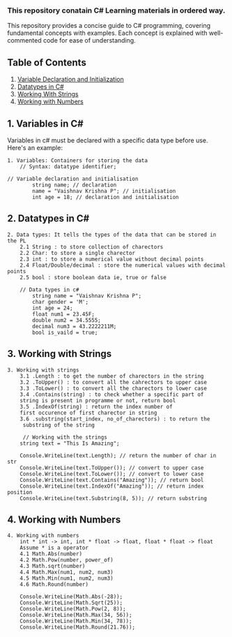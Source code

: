 ### This repository conatain C# Learning materials in ordered way.
This repository provides a concise guide to C# programming, covering fundamental concepts with examples. Each concept is explained with well-commented code for ease of understanding.

## Table of Contents
1. [Variable Declaration and Initialization](#1-variables-in-c)
2. [Datatypes in C#](#2-datatypes-in-c)
3. [Working With Strings](#3-working-with-strings)
4. [Working with Numbers](#4-working-with-numbers)

## 1. Variables in C#
Variables in c# must be declared with a specific data type before use. Here's an example:
```
1. Variables: Containers for storing the data
    // Syntax: datatype identifier;

// Variable declaration and initialisation
        string name; // declaration
        name = "Vaishnav Krishna P"; // initialisation
        int age = 18; // declaration and initialisation
```

## 2. Datatypes in C#
```
2. Data types: It tells the types of the data that can be stored in the PL
    2.1 String : to store collection of charectors 
    2.2 Char: to store a single charector
    2.3 int : to store a numerical value without decimal points 
    2.4 Float/Double/decimal : store the numerical values with decimal points 
    2.5 bool : store boolean data ie, true or false 

    // Data types in c# 
        string name = "Vaishnav Krishna P";
        char gender = 'M';
        int age = 24;
        float num1 = 23.45F;
        double num2 = 34.5555;
        decimal num3 = 43.2222211M;
        bool is_vaild = true;
```

## 3. Working with Strings
```
3. Working with strings 
    3.1 .Length : to get the number of charectors in the string 
    3.2 .ToUpper() : to convert all the cahrectors to upper case
    3.3 .ToLower() : to convert all the charectors to lower case 
    3.4 .Contains(string) : to check whether a specific part of 
    string is present in programme or not, return bool
    3.5 .IndexOf(string) : return the index number of 
    first occurence of first charector in string 
    3.6 .substring(start_index, no_of_charectors) : to return the
     substring of the string

     // Working with the strings 
    string text = "This Is Amazing";

    Console.WriteLine(text.Length); // return the number of char in str
    Console.WriteLine(text.ToUpper()); // convert to upper case
    Console.WriteLine(text.ToLower()); // convert to lower case 
    Console.WriteLine(text.Contains("Amazing")); // return bool  
    Console.WriteLine(text.IndexOf("Amazing")); // return index position
    Console.WriteLine(text.Substring(8, 5)); // return substring
```
## 4. Working with Numbers
```
4. Working with numbers 
    int * int -> int, int * float -> float, float * float -> float
    Assume * is a operator
    4.1 Math.Abs(number)
    4.2 Math.Pow(number, power_of)
    4.3 Math.sqrt(number)
    4.4 Math.Max(num1, num2, num3)
    4.5 Math.Min(num1, num2, num3)
    4.6 Math.Round(number)

    Console.WriteLine(Math.Abs(-28));
    Console.WriteLine(Math.Sqrt(25));
    Console.WriteLine(Math.Pow(2, 8));
    Console.WriteLine(Math.Max(34, 56));
    Console.WriteLine(Math.Min(34, 78));
    Console.WriteLine(Math.Round(21.76));


```
